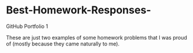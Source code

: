 # Best-Homework-Responses-
 GitHub Portfolio 1 

These are just two examples of some homework problems that I was proud of (mostly because they came naturally to me). 
